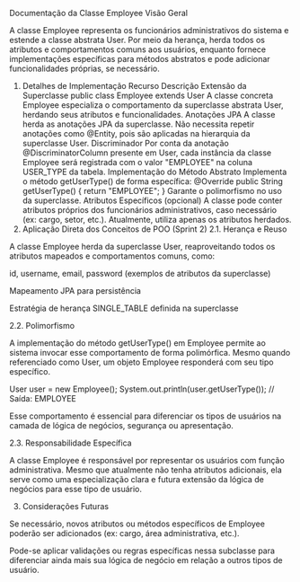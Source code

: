 Documentação da Classe Employee
Visão Geral

A classe Employee representa os funcionários administrativos do sistema e estende a classe abstrata User. Por meio da herança, herda todos os atributos e comportamentos comuns aos usuários, enquanto fornece implementações específicas para métodos abstratos e pode adicionar funcionalidades próprias, se necessário.

1. Detalhes de Implementação
Recurso	Descrição
Extensão da Superclasse	public class Employee extends User
A classe concreta Employee especializa o comportamento da superclasse abstrata User, herdando seus atributos e funcionalidades.
Anotações JPA	A classe herda as anotações JPA da superclasse. Não necessita repetir anotações como @Entity, pois são aplicadas na hierarquia da superclasse User.
Discriminador	Por conta da anotação @DiscriminatorColumn presente em User, cada instância da classe Employee será registrada com o valor "EMPLOYEE" na coluna USER_TYPE da tabela.
Implementação do Método Abstrato	Implementa o método getUserType() de forma específica:
@Override public String getUserType() { return "EMPLOYEE"; }
Garante o polimorfismo no uso da superclasse.
Atributos Específicos (opcional)	A classe pode conter atributos próprios dos funcionários administrativos, caso necessário (ex: cargo, setor, etc.). Atualmente, utiliza apenas os atributos herdados.
2. Aplicação Direta dos Conceitos de POO (Sprint 2)
2.1. Herança e Reuso

A classe Employee herda da superclasse User, reaproveitando todos os atributos mapeados e comportamentos comuns, como:

id, username, email, password (exemplos de atributos da superclasse)

Mapeamento JPA para persistência

Estratégia de herança SINGLE_TABLE definida na superclasse

2.2. Polimorfismo

A implementação do método getUserType() em Employee permite ao sistema invocar esse comportamento de forma polimórfica. Mesmo quando referenciado como User, um objeto Employee responderá com seu tipo específico.

User user = new Employee();
System.out.println(user.getUserType()); // Saída: EMPLOYEE


Esse comportamento é essencial para diferenciar os tipos de usuários na camada de lógica de negócios, segurança ou apresentação.

2.3. Responsabilidade Específica

A classe Employee é responsável por representar os usuários com função administrativa. Mesmo que atualmente não tenha atributos adicionais, ela serve como uma especialização clara e futura extensão da lógica de negócios para esse tipo de usuário.

3. Considerações Futuras

Se necessário, novos atributos ou métodos específicos de Employee poderão ser adicionados (ex: cargo, área administrativa, etc.).

Pode-se aplicar validações ou regras específicas nessa subclasse para diferenciar ainda mais sua lógica de negócio em relação a outros tipos de usuário.
